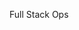 Full Stack Ops

<!---
Jaszsupple/Jaszsupple is a ✨ special ✨ repository because its `README.md` (this file) appears on your GitHub profile.
You can click the Preview link to take a look at your changes.
--->
